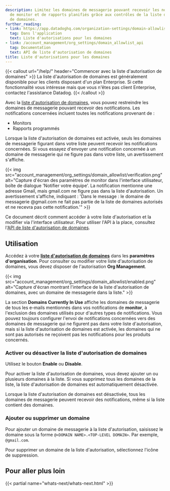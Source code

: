 ```yaml
---
description: Limitez les domaines de messagerie pouvant recevoir les notifications
  de monitor et de rapports planifiés grâce aux contrôles de la liste d'autorisation
  de domaines.
further_reading:
- link: https://app.datadoghq.com/organization-settings/domain-allowlist
  tag: Dans l'application
  text: Liste d'autorisations pour les domaines
- link: /account_management/org_settings/domain_allowlist_api
  tag: Documentation
  text: API de liste d'autorisation de domaines
title: Liste d'autorisations pour les domaines
---
```


{{< callout url="/help/" header="Commencer avec la liste d'autorisation de domaines" >}}
  La liste d'autorisation de domaines est généralement disponible pour les clients disposant d'un plan Enterprise. Si cette fonctionnalité vous intéresse mais que vous n'êtes pas client Enterprise, contactez l'assistance Datadog.
{{< /callout >}}

Avec la [liste d'autorisation de domaines][1], vous pouvez restreindre les domaines de messagerie pouvant recevoir des notifications. Les notifications concernées incluent toutes les notifications provenant de :
- Monitors
- Rapports programmés

Lorsque la liste d'autorisation de domaines est activée, seuls les domaines de messagerie figurant dans votre liste peuvent recevoir les notifications concernées. Si vous essayez d'envoyer une notification concernée à un domaine de messagerie qui ne figure pas dans votre liste, un avertissement s'affiche.

{{< img src="account_management/org_settings/domain_allowlist/verification.png" alt="Capture d'écran des paramètres de monitor dans l'interface utilisateur, boîte de dialogue 'Notifier votre équipe'. La notification mentionne une adresse Gmail, mais gmail.com ne figure pas dans la liste d'autorisation. Un avertissement s'affiche, indiquant : 'Dans le message : le domaine de messagerie @gmail.com ne fait pas partie de la liste de domaines autorisés et ne recevra pas cette notification.'" >}}

Ce document décrit comment accéder à votre liste d'autorisation et la modifier via l'interface utilisateur. Pour utiliser l'API à la place, consultez l'[API de liste d'autorisation de domaines][2].

## Utilisation

Accédez à votre [**liste d'autorisation de domaines**][1] dans les **paramètres d'organisation**. Pour consulter ou modifier votre liste d'autorisation de domaines, vous devez disposer de l'autorisation **Org Management**.

{{< img src="account_management/org_settings/domain_allowlist/enabled.png" alt="Capture d'écran montrant l'interface de la liste d'autorisation de domaines, avec un domaine de messagerie dans la liste." >}}

La section **Domains Currently In Use** affiche les domaines de messagerie de tous les e-mails mentionnés dans vos notifications de **monitor**, à l'exclusion des domaines utilisés pour d'autres types de notifications. Vous pouvez toujours configurer l'envoi de notifications concernées vers des domaines de messagerie qui ne figurent pas dans votre liste d'autorisation, mais si la liste d'autorisation de domaines est activée, les domaines qui ne sont pas autorisés ne reçoivent pas les notifications pour les produits concernés.


### Activer ou désactiver la liste d'autorisation de domaines

Utilisez le bouton **Enable** ou **Disable**.

Pour activer la liste d'autorisation de domaines, vous devez ajouter un ou plusieurs domaines à la liste. Si vous supprimez tous les domaines de la liste, la liste d'autorisation de domaines est automatiquement désactivée.

Lorsque la liste d'autorisation de domaines est désactivée, tous les domaines de messagerie peuvent recevoir des notifications, même si la liste contient des domaines.

### Ajouter ou supprimer un domaine

Pour ajouter un domaine de messagerie à la liste d'autorisation, saisissez le domaine sous la forme `@<DOMAIN NAME>.<TOP-LEVEL DOMAIN>`. Par exemple, `@gmail.com`.

Pour supprimer un domaine de la liste d'autorisation, sélectionnez l'icône de suppression.

## Pour aller plus loin

{{< partial name="whats-next/whats-next.html" >}}

[1]: https://app.datadoghq.com/organization-settings/domain-allowlist
[2]: /fr/account_management/org_settings/domain_allowlist_api